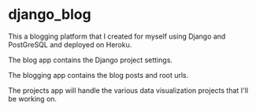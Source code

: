 # django_blog

This a blogging platform that I created for myself using Django and PostGreSQL and deployed on Heroku.

The blog app contains the Django project settings.

The blogging app contains the blog posts and root urls.

The projects app will handle the various data visualization projects that I'll be working on.
